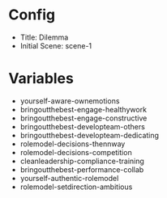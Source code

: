 # Config
 - Title: Dilemma
 - Initial Scene: scene-1

# Variables
 - yourself-aware-ownemotions
 - bringoutthebest-engage-healthywork
 - bringoutthebest-engage-constructive
 - bringoutthebest-developteam-others
 - bringoutthebest-developteam-dedicating
 - rolemodel-decisions-thennway
 - rolemodel-decisions-competition
 - cleanleadership-compliance-training
 - bringoutthebest-performance-collab
 - yourself-authentic-rolemodel
 - rolemodel-setdirection-ambitious



